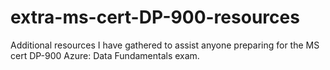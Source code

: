 # extra-ms-cert-DP-900-resources
Additional resources I have gathered to assist anyone preparing for the MS cert DP-900 Azure: Data Fundamentals exam.
